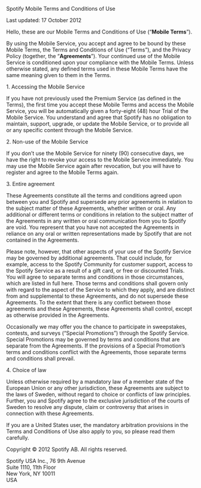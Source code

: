 Spotify Mobile Terms and Conditions of Use

Last updated: 17 October 2012

Hello, these are our Mobile Terms and Conditions of Use (“**Mobile Terms**”).

By using the Mobile Service, you accept and agree to be bound by these Mobile Terms, the Terms and Conditions of Use (“Terms”), and the Privacy Policy (together, the “**Agreements**”). Your continued use of the Mobile Service is conditioned upon your compliance with the Mobile Terms. Unless otherwise stated, any defined terms used in these Mobile Terms have the same meaning given to them in the Terms.

1\. Accessing the Mobile Service

If you have not previously used the Premium Service (as defined in the Terms), the first time you accept these Mobile Terms and access the Mobile Service, you will be automatically given a forty-eight (48) hour Trial of the Mobile Service. You understand and agree that Spotify has no obligation to maintain, support, upgrade, or update the Mobile Service, or to provide all or any specific content through the Mobile Service.

2\. Non-use of the Mobile Service

If you don’t use the Mobile Service for ninety (90) consecutive days, we have the right to revoke your access to the Mobile Service immediately. You may use the Mobile Service again after revocation, but you will have to register and agree to the Mobile Terms again.

3\. Entire agreement

These Agreements constitute all the terms and conditions agreed upon between you and Spotify and supersede any prior agreements in relation to the subject matter of these Agreements, whether written or oral. Any additional or different terms or conditions in relation to the subject matter of the Agreements in any written or oral communication from you to Spotify are void. You represent that you have not accepted the Agreements in reliance on any oral or written representations made by Spotify that are not contained in the Agreements.

Please note, however, that other aspects of your use of the Spotify Service may be governed by additional agreements. That could include, for example, access to the Spotify Community for customer support, access to the Spotify Service as a result of a gift card, or free or discounted Trials. You will agree to separate terms and conditions in those circumstances, which are listed in full here. Those terms and conditions shall govern only with regard to the aspect of the Service to which they apply, and are distinct from and supplemental to these Agreements, and do not supersede these Agreements. To the extent that there is any conflict between those agreements and these Agreements, these Agreements shall control, except as otherwise provided in the Agreements.

Occasionally we may offer you the chance to participate in sweepstakes, contests, and surveys (“Special Promotions”) through the Spotify Service. Special Promotions may be governed by terms and conditions that are separate from the Agreements. If the provisions of a Special Promotion’s terms and conditions conflict with the Agreements, those separate terms and conditions shall prevail.

4\. Choice of law

Unless otherwise required by a mandatory law of a member state of the European Union or any other jurisdiction, these Agreements are subject to the laws of Sweden, without regard to choice or conflicts of law principles. Further, you and Spotify agree to the exclusive jurisdiction of the courts of Sweden to resolve any dispute, claim or controversy that arises in connection with these Agreements.

If you are a United States user, the mandatory arbitration provisions in the Terms and Conditions of Use also apply to you, so please read them carefully.

Copyright © 2012 Spotify AB. All rights reserved.

Spotify USA Inc., 76 9th Avenue  
Suite 1110, 11th Floor  
New York, NY 10011  
USA